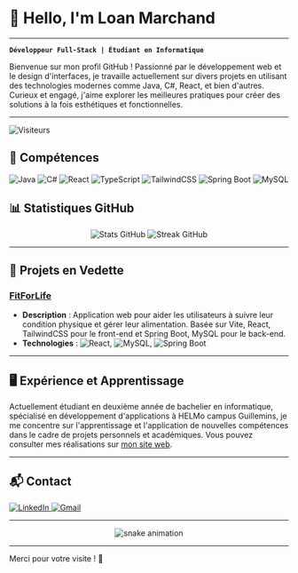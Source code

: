 # 👋 Hello, I'm Loan Marchand

---

**`Développeur Full-Stack | Étudiant en Informatique`**

Bienvenue sur mon profil GitHub ! Passionné par le développement web et le design d'interfaces, je travaille actuellement sur divers projets en utilisant des technologies modernes comme Java, C#, React, et bien d'autres. Curieux et engagé, j'aime explorer les meilleures pratiques pour créer des solutions à la fois esthétiques et fonctionnelles.

---

![Visiteurs](https://komarev.com/ghpvc/?username=loanmarchand&color=blue)

## 🚀 Compétences

<p align="left">
  <img src="https://img.shields.io/badge/Java-007396?style=for-the-badge&logo=java&logoColor=white" alt="Java" />
  <img src="https://img.shields.io/badge/C%23-239120?style=for-the-badge&logo=csharp&logoColor=white" alt="C#" />
  <img src="https://img.shields.io/badge/React-61DAFB?style=for-the-badge&logo=react&logoColor=black" alt="React" />
  <img src="https://img.shields.io/badge/TypeScript-3178C6?style=for-the-badge&logo=typescript&logoColor=white" alt="TypeScript" />
  <img src="https://img.shields.io/badge/TailwindCSS-38B2AC?style=for-the-badge&logo=tailwind-css&logoColor=white" alt="TailwindCSS" />
  <img src="https://img.shields.io/badge/Spring%20Boot-6DB33F?style=for-the-badge&logo=spring-boot&logoColor=white" alt="Spring Boot" />
  <img src="https://img.shields.io/badge/MySQL-4479A1?style=for-the-badge&logo=mysql&logoColor=white" alt="MySQL" />
</p>

## 📊 Statistiques GitHub

<div align="center">
  <img src="https://github-readme-stats.vercel.app/api?username=loanmarchand&show_icons=true&theme=blueberry" alt="Stats GitHub" />
  <img src="https://github-readme-streak-stats.herokuapp.com/?user=loanmarchand&theme=blueberry" alt="Streak GitHub" />
</div>

---

## 🌟 Projets en Vedette

### [FitForLife](https://git.helmo.be/students/info/e200249/fit_for_life_front)
- **Description** : Application web pour aider les utilisateurs à suivre leur condition physique et gérer leur alimentation. Basée sur Vite, React, TailwindCSS pour le front-end et Spring Boot, MySQL pour le back-end.
- **Technologies** : ![React](https://img.shields.io/badge/React-61DAFB?style=flat-square&logo=react&logoColor=black), ![MySQL](https://img.shields.io/badge/MySQL-4479A1?style=flat-square&logo=mysql&logoColor=white), ![Spring Boot](https://img.shields.io/badge/Spring%20Boot-6DB33F?style=flat-square&logo=spring-boot&logoColor=white)

---

## 🖥️ Expérience et Apprentissage

Actuellement étudiant en deuxième année de bachelier en informatique, spécialisé en développement d'applications à HELMo campus Guillemins, je me concentre sur l'apprentissage et l'application de nouvelles compétences dans le cadre de projets personnels et académiques. Vous pouvez consulter mes réalisations sur [mon site web](https://www.loanmarchand.be).

---

## 📬 Contact

<p align="left">
  <a href="https://www.linkedin.com/in/loanmarchand7" target="_blank">
    <img src="https://img.shields.io/badge/LinkedIn-0077B5?style=for-the-badge&logo=linkedin&logoColor=white" alt="LinkedIn"/>
  </a>
  <a href="mailto:loanmarchand@gmail.com">
    <img src="https://img.shields.io/badge/Gmail-D14836?style=for-the-badge&logo=gmail&logoColor=white" alt="Gmail"/>
  </a>
</p>

---

<div align="center">
  <img src="https://github.com/loanmarchand/loanmarchand/raw/output/github-contribution-grid-snake.svg" alt="snake animation"/>
</div>

---

Merci pour votre visite ! 🎉

